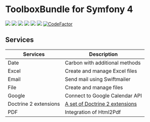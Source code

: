# ToolboxBundle for Symfony 4
<img src="https://badgen.net/packagist/v/atournayre/toolbox-bundle/latest" /> <img src="https://badgen.net/github/tag/atournayre/toolbox-bundle" /> <img src="https://badgen.net/packagist/php/atournayre/toolbox-bundle" /> <img src="https://badgen.net/github/last-commit/atournayre/toolbox-bundle" /> <img src="https://badgen.net/travis/atournayre/toolbox-bundle" /> <img src="https://badgen.net/codacy/grade/3b38b47687f744b2b5c18b1035d9a2d8" /> [![CodeFactor](https://www.codefactor.io/repository/github/atournayre/toolbox-bundle/badge)](https://www.codefactor.io/repository/github/atournayre/toolbox-bundle)


## Services

| Services              | Description                    |
|---                    |---                             |
| Date                  | Carbon with additional methods |
| Excel                 | Create and manage Excel files  |
| Email                 | Send mail using Swiftmailer    |
| File                  | Create and manage files        |
| Google                | Connect to Google Calendar API |
| Doctrine 2 extensions | [A set of Doctrine 2 extensions](https://github.com/beberlei/DoctrineExtensions) |
| PDF                   | Integration of Html2Pdf        |
